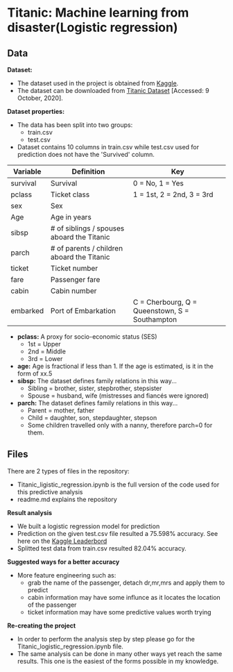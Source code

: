 # Titanic: Machine learning from disaster(Logistic regression)

## Data

**Dataset:** 
 - The dataset used in the project is obtained from [Kaggle](https://www.kaggle.com).
 - The dataset can be downloaded from [Titanic Dataset](https://www.kaggle.com/c/titanic/data) [Accessed: 9 October, 2020].

**Dataset properties:** 
 - The data has been split into two groups:
   - train.csv
   - test.csv
 - Dataset contains 10 columns in train.csv while test.csv used for prediction does not have the 'Survived' column.
 
| Variable  | Definition | Key |
| ------------- | ------------- | ------------- |
| survival  | Survival  | 0 = No, 1 = Yes|
| pclass  | Ticket class  | 1 = 1st, 2 = 2nd, 3 = 3rd |
| sex  | Sex  |  |
| Age  | Age in years  |  |
| sibsp  |# of siblings / spouses aboard the Titanic  |   |
| parch  | # of parents / children aboard the Titanic |   |
| ticket  | Ticket number  |   |
| fare  | Passenger fare  |  |
| cabin  | Cabin number  |  |
| embarked  | Port of Embarkation  | C = Cherbourg, Q = Queenstown, S = Southampton |

 - **pclass:** A proxy for socio-economic status (SES)
    - 1st = Upper
    - 2nd = Middle
    - 3rd = Lower
 - **age:** Age is fractional if less than 1. If the age is estimated, is it in the form of xx.5
 - **sibsp:** The dataset defines family relations in this way...
     - Sibling = brother, sister, stepbrother, stepsister
     - Spouse = husband, wife (mistresses and fiancés were ignored)
 - **parch:** The dataset defines family relations in this way...
    - Parent = mother, father
    - Child = daughter, son, stepdaughter, stepson
    - Some children travelled only with a nanny, therefore parch=0 for them.

## Files
There are 2 types of files in the repository:
 - Titanic_ligistic_regression.ipynb is the full version of the code used for this predictive analysis
 - readme.md explains the repository

**Result analysis**
 - We built a logistic regression model for prediction
 - Prediction on the given test.csv file resulted a 75.598% accuracy. See here on the [Kaggle Leaderbord](https://www.kaggle.com/c/titanic/leaderboard#score)
 - Splitted test data from train.csv resulted 82.04% accuracy.

**Suggested ways for a better accuracy**
 - More feature engineering such as:
     - grab the name of the passenger, detach dr,mr,mrs and apply them to predict
     - cabin information may have some influnce as it locates the location of the passenger
     - ticket information may have some predictive values worth trying

 **Re-creating the project**
  - In order to perform the analysis step by step please go for the Titanic_logistic_regression.ipynb file.
  - The same analysis can be done in many other ways yet reach the same results. This one is the easiest of the forms possible in my knowledge.
